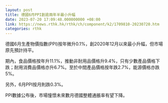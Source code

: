 ```yaml
---
layout: post
title: 德國6月PPI創逾兩年半最小升幅
date: 2023-07-20 17:09:48.000000000 +08:00
link: https://news.rthk.hk/rthk/ch/component/k2/1709810-20230720.htm
categories: rthk
---
```


德國6月生產物價指數(PPI)按年微升0.1%，創2020年12月以來最小升幅，但市場原先預計持平。

期內，食品價格按年升11.1%，推動非耐用品價格升9.4%，只有少數產品價格下跌；耐用消費品價格亦升6.7%。至於中間產品價格按年跌2.7%，能源價格亦跌5%。

另外，6月PPI按月則跌0.3%。

PPI數據公布後，市場憧憬未來數月德國整體通脹率有望下降。
